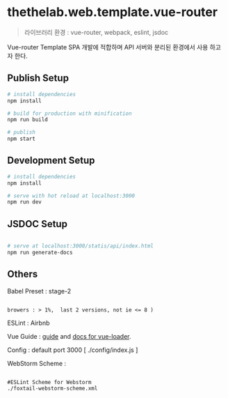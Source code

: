 # thethelab.web.template.vue-router
> 라이브러리 환경 : vue-router, webpack, eslint, jsdoc

Vue-router Template
SPA 개발에 적합하며 API 서버와 분리된 환경에서 사용 하고자 한다.

## Publish Setup
``` bash
# install dependencies
npm install

# build for production with minification
npm run build

# publish
npm start

```
## Development Setup

``` bash
# install dependencies
npm install

# serve with hot reload at localhost:3000
npm run dev

```



## JSDOC Setup

``` bash

# serve at localhost:3000/statis/api/index.html
npm run generate-docs

```

## Others

Babel Preset : stage-2
```

browers : > 1%,  last 2 versions, not ie <= 8 )

```

ESLint : Airbnb

Vue Guide : [guide](http://vuejs-templates.github.io/webpack/) and [docs for vue-loader](http://vuejs.github.io/vue-loader).

Config : default port 3000 [ ./config/index.js ]


WebStorm Scheme :

```

#ESLint Scheme for Webstorm
./foxtail-webstorm-scheme.xml

```



